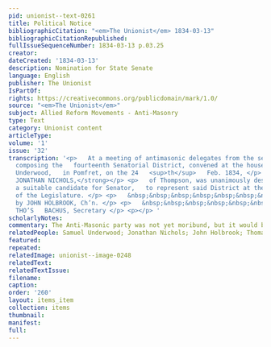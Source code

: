 ```yaml
---
pid: unionist--text-0261
title: Political Notice
bibliographicCitation: "<em>The Unionist</em> 1834-03-13"
bibliographicCitationRepublished: 
fullIssueSequenceNumber: 1834-03-13 p.03.25
creator: 
dateCreated: '1834-03-13'
description: Nomination for State Senate
language: English
publisher: The Unionist
IsPartOf: 
rights: https://creativecommons.org/publicdomain/mark/1.0/
source: "<em>The Unionist</em>"
subject: Allied Reform Movements - Anti-Masonry
type: Text
category: Unionist content
articleType: 
volume: '1'
issue: '32'
transcription: '<p>   At a meeting of antimasonic delegates from the several towns
  composing the   fourteenth Senatorial District, convened at the house of Mr. Samuel
  Underwood,   in Pomfret, on the 24   <sup>th</sup>   Feb. 1834, </p> <p align="center"><strong>HON.
  JONATHAN NICHOLS,</strong></p> <p>   of Thompson, was unanimously designated as
  a suitable candidate for Senator,   to represent said District at the next session
  of the Legislature. </p> <p>   &nbsp;&nbsp;&nbsp;&nbsp;&nbsp;&nbsp;&nbsp;&nbsp;&nbsp;&nbsp;&nbsp;&nbsp;&nbsp;&nbsp;&nbsp;&nbsp;&nbsp;&nbsp;&nbsp;&nbsp;&nbsp;&nbsp;&nbsp;   Certified
  by JOHN HOLBROOK, Ch’n. </p> <p>   &nbsp;&nbsp;&nbsp;&nbsp;&nbsp;&nbsp;&nbsp;&nbsp;&nbsp;&nbsp;&nbsp;
  THO’S   BACHUS, Secretary </p> <p></p> '
scholarlyNotes: 
commentary: The Anti-Masonic party was not yet moribund, but it would be soon.
relatedPeople: Samuel Underwood; Jonathan Nichols; John Holbrook; Thomas Backus
featured: 
repeated: 
relatedImage: unionist--image-0248
relatedText: 
relatedTextIssue: 
filename: 
caption: 
order: '260'
layout: items_item
collection: items
thumbnail: 
manifest: 
full: 
---
```

